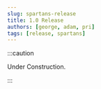 ```yaml
---
slug: spartans-release
title: 1.0 Release
authors: [george, adam, pri]
tags: [release, spartans]
---
```


:::caution

Under Construction.

:::

